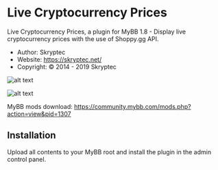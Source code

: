 # Live Cryptocurrency Prices

Live Cryptocurrency Prices, a plugin for MyBB 1.8 - Display live cryptocurrency prices with the use of Shoppy.gg API.
* Author: Skryptec
* Website: https://skryptec.net/
* Copyright: © 2014 - 2019 Skryptec

![alt text](https://i.imgur.com/7uW4fhE.png)

![alt text](https://i.imgur.com/Qo1fIGY.png)

MyBB mods download: https://community.mybb.com/mods.php?action=view&pid=1307

## Installation

Upload all contents to your MyBB root and install the plugin in the admin control panel.
